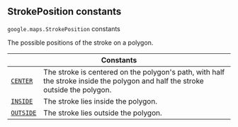 
<devsite-heading text=" StrokePosition constants" for="StrokePosition" level="h2" link="" toc="" back-to-top=""><h2 id="StrokePosition" is-upgraded="">StrokePosition constants</h2></devsite-heading>
<p>
<code translate="no" dir="ltr"><span itemprop="path">google.maps</span>.<span itemprop="name">StrokePosition</span></code>
constants
</p>
<p>The possible positions of the stroke on a polygon.</p>
<div class="devsite-table-wrapper"><table class="constants responsive" summary="StrokePosition constants">
<thead>
<tr><th colspan="2">Constants</th>
</tr></thead>
<tbody>
<tr id="StrokePosition.CENTER">
<td itemprop="property"><code translate="no" dir="ltr"><a class="secret-link" href="#StrokePosition.CENTER"><span>CENTER</span></a></code></td>
<td>The stroke is centered on the polygon's path, with half the stroke inside the polygon and half the stroke outside the polygon.</td>
</tr>
<tr id="StrokePosition.INSIDE">
<td itemprop="property"><code translate="no" dir="ltr"><a class="secret-link" href="#StrokePosition.INSIDE"><span>INSIDE</span></a></code></td>
<td>The stroke lies inside the polygon.</td>
</tr>
<tr id="StrokePosition.OUTSIDE">
<td itemprop="property"><code translate="no" dir="ltr"><a class="secret-link" href="#StrokePosition.OUTSIDE"><span>OUTSIDE</span></a></code></td>
<td>The stroke lies outside the polygon.</td>
</tr>
</tbody>
</table></div>
